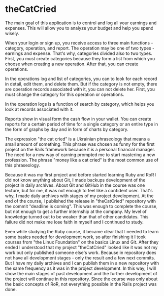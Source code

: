 # theCatCried

The main goal of this application is to control and log all your earnings and expenses. This will allow you to analyze your budget and help you spend wisely.

When your login or sign up, you receive access to three main functions - category, operation, and report. The operation may be one of two types - earnings and expense. That's why, categories divided also to two types. First, you must create categories because they form a list from which you choose when creating a new operation. After that, you can create operations. 

In the operations log and list of categories, you can to look for each record in detail, edit them, and delete them. But if the category is not empty, there are operation records associated with it, you can not delete her. First, you must change the category for this operation or operations.

In the operation logs is a function of search by category, which helps you look at records associated with it.

Reports show in visual form the cash flow in your wallet. You can create reports for a certain period of time for a single category or an entire type in the form of graphs by day and in form of charts by category.

The expression "the cat cried" is a Ukrainian phraseology that means a small amount of something. This phrase was chosen as funny for the first project on the Rails framework because it is a personal financial manager. The need for a new way of earning prompted me to start mastering a new profession. The phrase "money like a cat cried" is the most common use of this phraseology.

Because it was my first project and before started learning Ruby and RoR I did not know anything about Git, I made backups development of the project in daily archives. About Git and GitHub in the course was one lecture, but for me, it was not enough to feel like a confident user. That's why, I made daily archives with stages of my project development. At the end of the course, I published the release in "theCatCried" repository with the commit "deadline is coming". This was enough to complete the course, but not enough to get a further internship at the company. My level of knowledge turned out to be weaker than that of other candidates. This failure did not make me lose faith in myself and I continued to study.

Even while studying the Ruby course, it became clear that I needed to learn some basics needed for development work, so after finishing it I took courses from "the Linux Foundation" on the basics Linux and Git. After they ended I understood that my project "theCatCried" looked like it was not my work but only published someone else's work. Because in repository does not have all development stages - only the result and a few next commits. But I have my daily archives and I can publish them in a new repository with the same frequency as it was in the project development. In this way, I will show the main stages of past development and the further development of the project will continue in this repository. Since the course was only about the basic concepts of RoR, not everything possible in the Rails project was done.